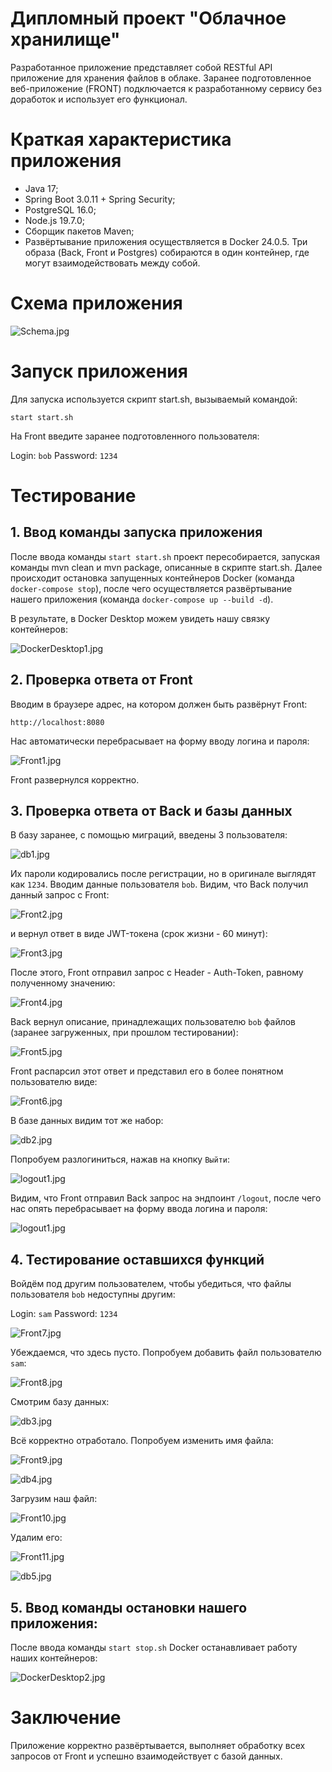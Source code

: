 # Дипломный проект "Облачное хранилище"

Разработанное приложение представляет собой RESTful API приложение для хранения файлов в облаке.
Заранее подготовленное веб-приложение (FRONT) подключается к разработанному сервису без доработок и использует его функционал.

# Краткая характеристика приложения

- Java 17;
- Spring Boot 3.0.11 + Spring Security;
- PostgreSQL 16.0;
- Node.js 19.7.0;
- Сборщик пакетов Maven;
- Развёртывание приложения осуществляется в Docker 24.0.5. Три образа (Back, Front и Postgres) собираются в один контейнер,
где могут взаимодействовать между собой.

# Схема приложения
![Schema.jpg](imagesForReadme%2FSchema.jpg)


# Запуск приложения

Для запуска используется скрипт start.sh, вызываемый командой:

`start start.sh`

На Front введите заранее подготовленного пользователя:

Login:      `bob`
Password:   `1234`

# Тестирование

## 1. Ввод команды запуска приложения

После ввода команды `start start.sh` проект пересобирается, запуская команды mvn clean и mvn package,
описанные в скрипте start.sh. Далее происходит остановка запущенных контейнеров Docker (команда `docker-compose stop`),
после чего осуществляется развёртывание нашего приложения (команда `docker-compose up --build -d`).

В результате, в Docker Desktop можем увидеть нашу связку контейнеров:

![DockerDesktop1.jpg](imagesForReadme%2FDockerDesktop1.jpg)

## 2. Проверка ответа от Front

Вводим в браузере адрес, на котором должен быть развёрнут Front:

`http://localhost:8080`

Нас автоматически перебрасывает на форму вводу логина и пароля:

![Front1.jpg](imagesForReadme%2FFront1.jpg)

Front развернулся корректно.

## 3. Проверка ответа от Back и базы данных

В базу заранее, с помощью миграций, введены 3 пользователя:

![db1.jpg](imagesForReadme%2Fdb1.jpg)

Их пароли кодировались после регистрации, но в оригинале выглядят как `1234`. Вводим данные пользователя `bob`.
Видим, что Back получил данный запрос с Front:

![Front2.jpg](imagesForReadme%2FFront2.jpg)

и вернул ответ в виде JWT-токена (срок жизни - 60 минут):

![Front3.jpg](imagesForReadme%2FFront3.jpg)

После этого, Front отправил запрос с Header - Auth-Token, равному полученному значению:

![Front4.jpg](imagesForReadme%2FFront4.jpg)

Back вернул описание, принадлежащих пользователю `bob` файлов (заранее загруженных, при прошлом тестировании):

![Front5.jpg](imagesForReadme%2FFront5.jpg)

Front распарсил этот ответ и представил его в более понятном пользователю виде:

![Front6.jpg](imagesForReadme%2FFront6.jpg)

В базе данных видим тот же набор:

![db2.jpg](imagesForReadme%2Fdb2.jpg)

Попробуем разлогиниться, нажав на кнопку `Выйти`:

![logout1.jpg](imagesForReadme%2Flogout1.jpg)

Видим, что Front отправил Back запрос на эндпоинт `/logout`, после чего нас опять перебрасывает на форму ввода логина
и пароля:
 
![logout1.jpg](imagesForReadme%2Flogout2.jpg)

## 4. Тестирование оставшихся функций

Войдём под другим пользователем, чтобы убедиться, что файлы пользователя `bob` недоступны другим:

Login:      `sam`
Password:   `1234`

![Front7.jpg](imagesForReadme%2FFront7.jpg)

Убеждаемся, что здесь пусто. Попробуем добавить файл пользователю `sam`:

![Front8.jpg](imagesForReadme%2FFront8.jpg)

Смотрим базу данных:

![db3.jpg](imagesForReadme%2Fdb3.jpg)

Всё корректно отработало. Попробуем изменить имя файла:

![Front9.jpg](imagesForReadme%2FFront9.jpg)

![db4.jpg](imagesForReadme%2Fdb4.jpg)

Загрузим наш файл:

![Front10.jpg](imagesForReadme%2FFront10.jpg)

Удалим его:

![Front11.jpg](imagesForReadme%2FFront11.jpg)

![db5.jpg](imagesForReadme%2Fdb5.jpg)

## 5. Ввод команды остановки нашего приложения:
После ввода команды `start stop.sh` Docker останавливает работу наших контейнеров:

![DockerDesktop2.jpg](imagesForReadme%2FDockerDesktop2.jpg)

# Заключение

Приложение корректно развёртывается, выполняет обработку всех запросов от Front и успешно взаимодействует с базой данных.